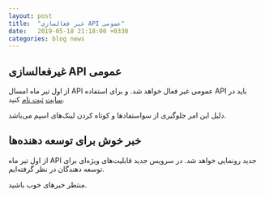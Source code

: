 ```yaml
---
layout: post
title:  "غیر فعالسازی API عمومی"
date:   2019-05-18 21:18:00 +0330
categories: blog news
---
```

## غیرفعالسازی API عمومی

از اول تیر ماه امسال API عمومی غیر فعال خواهد شد. و برای استفاده API باید در [سایت](https://g02.ir) [ثبت نام](https://g02.ir/client/user/register) کنید.

دلیل این امر جلوگیری از سواستفادها و کوتاه کردن لینک‌های اسپم می‌باشد.

## خبر خوش برای توسعه دهنده‌ها
از اول تیر ماه API جدید رونمایی خواهد شد. در سرویس جدید قابلیت‌های ویژه‌ای برای توسعه دهندگان در نظر گرفته‌ایم.

منتظر خبرهای خوب باشید.